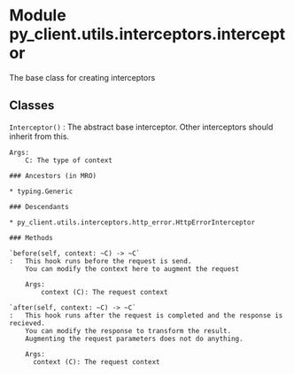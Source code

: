 Module py_client.utils.interceptors.interceptor
===============================================
The base class for creating interceptors

Classes
-------

`Interceptor()`
:   The abstract base interceptor.
    Other interceptors should inherit from this.
    
    Args:
        C: The type of context

    ### Ancestors (in MRO)

    * typing.Generic

    ### Descendants

    * py_client.utils.interceptors.http_error.HttpErrorInterceptor

    ### Methods

    `before(self, context: ~C) ‑> ~C`
    :   This hook runs before the request is send.
        You can modify the context here to augment the request
        
        Args:
            context (C): The request context

    `after(self, context: ~C) ‑> ~C`
    :   This hook runs after the request is completed and the response is recieved.
        You can modify the response to transform the result.
        Augmenting the request parameters does not do anything.
        
        Args:
          context (C): The request context
